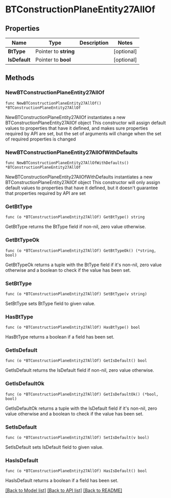# BTConstructionPlaneEntity27AllOf

## Properties

Name | Type | Description | Notes
------------ | ------------- | ------------- | -------------
**BtType** | Pointer to **string** |  | [optional] 
**IsDefault** | Pointer to **bool** |  | [optional] 

## Methods

### NewBTConstructionPlaneEntity27AllOf

`func NewBTConstructionPlaneEntity27AllOf() *BTConstructionPlaneEntity27AllOf`

NewBTConstructionPlaneEntity27AllOf instantiates a new BTConstructionPlaneEntity27AllOf object
This constructor will assign default values to properties that have it defined,
and makes sure properties required by API are set, but the set of arguments
will change when the set of required properties is changed

### NewBTConstructionPlaneEntity27AllOfWithDefaults

`func NewBTConstructionPlaneEntity27AllOfWithDefaults() *BTConstructionPlaneEntity27AllOf`

NewBTConstructionPlaneEntity27AllOfWithDefaults instantiates a new BTConstructionPlaneEntity27AllOf object
This constructor will only assign default values to properties that have it defined,
but it doesn't guarantee that properties required by API are set

### GetBtType

`func (o *BTConstructionPlaneEntity27AllOf) GetBtType() string`

GetBtType returns the BtType field if non-nil, zero value otherwise.

### GetBtTypeOk

`func (o *BTConstructionPlaneEntity27AllOf) GetBtTypeOk() (*string, bool)`

GetBtTypeOk returns a tuple with the BtType field if it's non-nil, zero value otherwise
and a boolean to check if the value has been set.

### SetBtType

`func (o *BTConstructionPlaneEntity27AllOf) SetBtType(v string)`

SetBtType sets BtType field to given value.

### HasBtType

`func (o *BTConstructionPlaneEntity27AllOf) HasBtType() bool`

HasBtType returns a boolean if a field has been set.

### GetIsDefault

`func (o *BTConstructionPlaneEntity27AllOf) GetIsDefault() bool`

GetIsDefault returns the IsDefault field if non-nil, zero value otherwise.

### GetIsDefaultOk

`func (o *BTConstructionPlaneEntity27AllOf) GetIsDefaultOk() (*bool, bool)`

GetIsDefaultOk returns a tuple with the IsDefault field if it's non-nil, zero value otherwise
and a boolean to check if the value has been set.

### SetIsDefault

`func (o *BTConstructionPlaneEntity27AllOf) SetIsDefault(v bool)`

SetIsDefault sets IsDefault field to given value.

### HasIsDefault

`func (o *BTConstructionPlaneEntity27AllOf) HasIsDefault() bool`

HasIsDefault returns a boolean if a field has been set.


[[Back to Model list]](../README.md#documentation-for-models) [[Back to API list]](../README.md#documentation-for-api-endpoints) [[Back to README]](../README.md)


